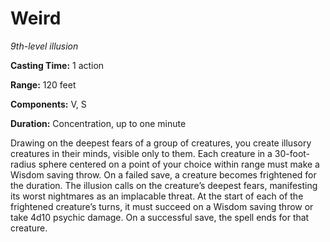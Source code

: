 <title>Weird</title>

# Weird

_9th-level illusion_

**Casting Time:** 1 action

**Range:** 120 feet

**Components:** V, S

**Duration:** Concentration, up to one minute

Drawing on the deepest fears of a group of
creatures, you create illusory creatures in
their minds, visible only to them. Each
creature in a 30-foot-radius sphere centered
on a point of your choice within range must
make a Wisdom saving throw. On a failed save,
a creature becomes frightened for the
duration. The illusion calls on the
creature’s deepest fears, manifesting its
worst nightmares as an implacable threat. At
the start of each of the frightened
creature’s turns, it must succeed on a Wisdom
saving throw or take 4d10 psychic damage. On
a successful save, the spell ends for that
creature.



